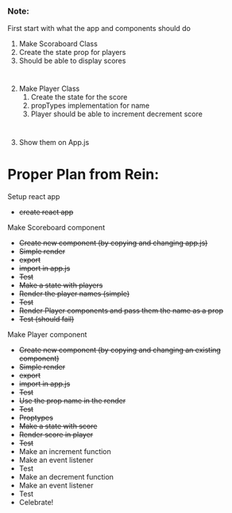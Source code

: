 ### Note:
First start with what the app and components should do

1. Make Scoraboard Class
  1. Create the state prop for players
  2. Should be able to display scores
#
2. Make Player Class
    1. Create the state for the score
    2. propTypes implementation for name
    3. Player should be able to increment decrement score
#
3. Show them on App.js


#
# Proper Plan from Rein:

Setup react app 
  - ~~create react app~~

Make Scoreboard component
  - ~~Create new component (by copying and changing app.js)~~ 
  - ~~Simple render~~
  - ~~export~~
  - ~~import in app.js~~
  - ~~Test~~
  - ~~Make a state with players~~
  - ~~Render the player names (simple)~~
  - ~~Test~~
  - ~~Render Player components and pass them the name as a prop~~ 
  - ~~Test (should fail)~~

Make Player component
  - ~~Create new component (by copying and changing an existing component)~~ 
  - ~~Simple render~~
  - ~~export~~
  - ~~import in app.js~~
  - ~~Test~~
  - ~~Use the prop name in the render~~
  - ~~Test~~
  - ~~Proptypes~~
  - ~~Make a state with score~~
  - ~~Render score in player~~
  - ~~Test~~
  - Make an increment function
  - Make an event listener
  - Test
  - Make an decrement function
  - Make an event listener
  - Test
  - Celebrate!